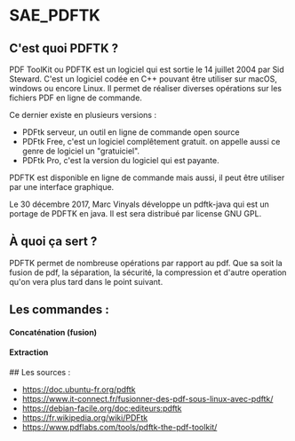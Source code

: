 # SAE_PDFTK

## C'est quoi PDFTK ?

PDF ToolKit ou PDFTK est un logiciel qui est sortie le 14 juillet 2004 par Sid Steward. C'est un logiciel codée en C++ pouvant être utiliser sur macOS, windows ou encore Linux. Il permet de réaliser diverses opérations sur les fichiers PDF en ligne de commande.

Ce dernier existe en plusieurs versions : 
- PDFtk serveur, un outil en ligne de commande open source 
- PDFtk Free, c'est un logiciel complêtement gratuit. on appelle aussi ce genre de logiciel un "gratuiciel". 
- PDFtk Pro, c'est la version du logiciel qui est payante.

PDFTK est disponible en ligne de commande mais aussi, il peut être utiliser par une interface graphique. 

Le 30 décembre 2017, Marc Vinyals développe un pdftk-java qui est un portage de PDFTK en java. Il est sera distribué par license GNU GPL.

## À quoi ça sert ?

PDFTK permet de nombreuse opérations par rapport au pdf. Que sa soit la fusion de pdf, la séparation, la sécurité, la compression et d'autre operation qu'on vera plus tard dans le point suivant. 

## Les commandes : 

#### Concaténation (fusion) 

#### Extraction 

## Les sources : 

- https://doc.ubuntu-fr.org/pdftk
- https://www.it-connect.fr/fusionner-des-pdf-sous-linux-avec-pdftk/
- https://debian-facile.org/doc:editeurs:pdftk
- https://fr.wikipedia.org/wiki/PDFtk
- https://www.pdflabs.com/tools/pdftk-the-pdf-toolkit/
